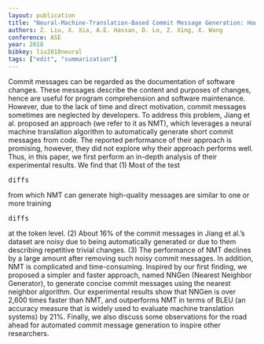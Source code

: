 ```yaml
---
layout: publication
title: "Neural-Machine-Translation-Based Commit Message Generation: How Far Are We?"
authors: Z. Liu, X. Xia, A.E. Hassan, D. Lo, Z. Xing, X. Wang
conference: ASE
year: 2018
bibkey: liu2018neural
tags: ["edit", "summarization"]
---
```

Commit messages can be regarded as the documentation of software changes. These messages describe the content and purposes of changes, hence are useful for program comprehension and software maintenance. However, due to the lack of time and direct motivation, commit messages sometimes are neglected by developers. To address this problem, Jiang et al. proposed an approach (we refer to it as NMT), which leverages a neural machine translation algorithm to automatically generate short commit messages from code. The reported performance of their approach is promising, however, they did not explore why their approach performs well. Thus, in this paper, we first perform an in-depth analysis of their experimental results. We find that (1) Most of the test <pre>diffs</pre> from which NMT can generate high-quality messages are similar to one or more training <pre>diffs</pre> at the token level. (2) About 16% of the commit messages in Jiang et al.’s dataset are noisy due to being automatically generated or due to them describing repetitive trivial changes. (3) The performance of NMT declines by a large amount after removing such noisy commit messages. In addition, NMT is complicated and time-consuming. Inspired by our first finding, we proposed a simpler and faster approach, named NNGen (Nearest Neighbor Generator), to generate concise commit messages using the nearest neighbor algorithm. Our experimental results show that NNGen is over 2,600 times faster than NMT, and outperforms NMT in terms of BLEU (an accuracy measure that is widely used to evaluate machine translation systems) by 21%. Finally, we also discuss some observations for the road ahead for automated commit message generation to inspire other researchers.
